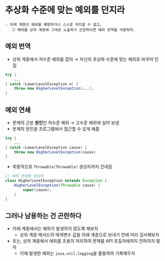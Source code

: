 # 추상화 수준에 맞는 예외를 던지라

```
💡 아래 계층의 예외를 예방하거나 스스로 처리할 수 없고,
   그 예외를 상위 계층에 그대로 노출하기 곤란하다면 예외 번역을 사용하라.
```

## 예외 번역

- 상위 계층에서 저수준 예외를 잡아 → 자신의 추상화 수준에 맞는 예외로 바꾸어 던짐

```java
try {
	...
} catch (LowerLevelException e) {
	throw new HigherLevelException(...);
}
```

## 예외 연쇄

- 문제의 근본 **원인**인 저수준 예외 → 고수준 예외에 실어 보냄
- 문제의 원인을 프로그램에서 접근할 수 있게 해줌

```java
try {
	...
} catch (LowerLevelException cause) {
	throw new HigherLevelException(cause)
}
```

- 최종적으로 `Throwable(Throwable)` 생성자까지 건네짐

```java
// 예외 연쇄용 생성자
class HigherLevelException extends Exception {
	HigherLevelException(Throwable cause) {
		super(cause);
	}
}
```

## 그러나 남용하는 건 곤란하다

- 아래 계층에서는 예외가 발생하지 않도록 해보자
    - 상위 계층 메서드의 매개변수 값을 아래 계층으로 보내기 전에 미리 검사해보자
- 또는, 상위 계층에서 에외를 조용히 처리하여 문제를 API 호출자에까지 전파하지 말자
    - 이때 발생한 예외는 `java.util.logging`을 활용하여 기록해두자